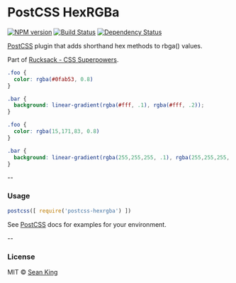 # PostCSS HexRGBa
[![NPM version][npm-image]][npm-url] [![Build Status][travis-image]][travis-url] [![Dependency Status][daviddm-image]][daviddm-url]

[PostCSS][PostCSS] plugin that adds shorthand hex methods to rbga() values.

Part of [Rucksack - CSS Superpowers](http://simplaio.github.io/rucksack).

```css
.foo {
  color: rgba(#0fab53, 0.8)
}

.bar {
  background: linear-gradient(rgba(#fff, .1), rgba(#fff, .2));
}
```

```css
.foo {
  color: rgba(15,171,83, 0.8)
}

.bar {
  background: linear-gradient(rgba(255,255,255, .1), rgba(255,255,255, .2));
}
```

--

### Usage

```js
postcss([ require('postcss-hexrgba') ])
```

See [PostCSS][PostCSS] docs for examples for your environment.

--

### License

MIT © [Sean King](https://twitter.com/seaneking)

[npm-image]: https://badge.fury.io/js/postcss-hexrgba.svg
[npm-url]: https://npmjs.org/package/postcss-hexrgba
[travis-image]: https://travis-ci.org/seaneking/postcss-hexrgba.svg?branch=master
[travis-url]: https://travis-ci.org/seaneking/postcss-hexrgba
[daviddm-image]: https://david-dm.org/seaneking/postcss-hexrgba.svg?theme=shields.io
[daviddm-url]: https://david-dm.org/seaneking/postcss-hexrgba
[PostCSS]: https://github.com/postcss/postcss
